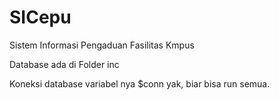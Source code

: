 # SICepu
Sistem Informasi Pengaduan Fasilitas Kmpus

Database ada di Folder inc

Koneksi database variabel nya $conn yak, biar bisa run semua.
